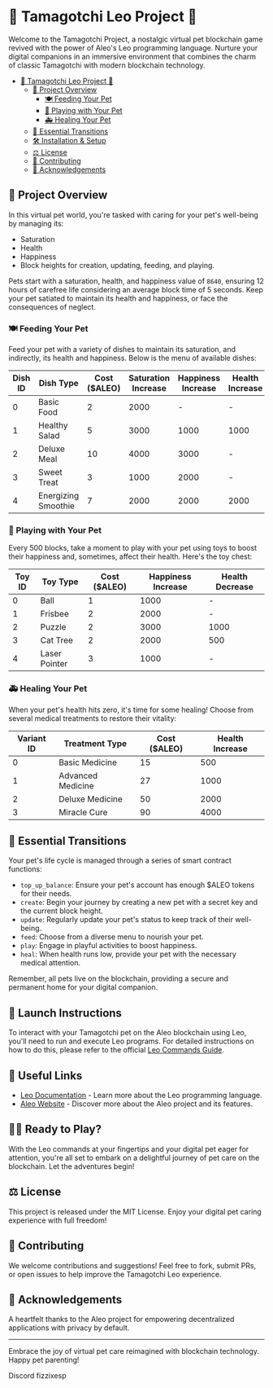 # 🐾 Tamagotchi Leo Project 🐾

Welcome to the Tamagotchi Project, a nostalgic virtual pet blockchain game revived with the power of Aleo's Leo programming language. Nurture your digital companions in an immersive environment that combines the charm of classic Tamagotchi with modern blockchain technology.

<!-- TOC -->
* [🐾 Tamagotchi Leo Project 🐾](#-tamagotchi-leo-project-)
  * [🐶 Project Overview](#-project-overview)
    * [🍽️ Feeding Your Pet](#-feeding-your-pet)
    * [🎈 Playing with Your Pet](#-playing-with-your-pet)
    * [🚑 Healing Your Pet](#-healing-your-pet)
  * [📝 Essential Transitions](#-essential-transitions)
  * [🛠 Installation & Setup](#-installation--setup)
  * [⚖️ License](#-license)
  * [🤝 Contributing](#-contributing)
  * [🙏 Acknowledgements](#-acknowledgements)
<!-- TOC -->

## 🐶 Project Overview

In this virtual pet world, you're tasked with caring for your pet's well-being by managing its:

- Saturation
- Health
- Happiness
- Block heights for creation, updating, feeding, and playing.

Pets start with a saturation, health, and happiness value of `8640`, ensuring 12 hours of carefree life considering an average block time of 5 seconds. Keep your pet satiated to maintain its health and happiness, or face the consequences of neglect.

### 🍽️ Feeding Your Pet

Feed your pet with a variety of dishes to maintain its saturation, and indirectly, its health and happiness. Below is the menu of available dishes:

| Dish ID | Dish Type            | Cost ($ALEO) | Saturation Increase | Happiness Increase | Health Increase | Health Decrease |
|---------|----------------------|--------------|---------------------|--------------------|-----------------|-----------------|
| 0       | Basic Food           | 2            | 2000                | -                  | -               | -               |
| 1       | Healthy Salad        | 5            | 3000                | 1000               | 1000            | -               |
| 2       | Deluxe Meal          | 10           | 4000                | 3000               | -               | -               |
| 3       | Sweet Treat          | 3            | 1000                | 2000               | -               | 500             |
| 4       | Energizing Smoothie  | 7            | 2000                | 2000               | 2000            | -               |

### 🎈 Playing with Your Pet

Every 500 blocks, take a moment to play with your pet using toys to boost their happiness and, sometimes, affect their health. Here's the toy chest:

| Toy ID | Toy Type       | Cost ($ALEO) | Happiness Increase | Health Decrease |
|--------|----------------|--------------|--------------------|-----------------|
| 0      | Ball           | 1            | 1000               | -               |
| 1      | Frisbee        | 2            | 2000               | -               |
| 2      | Puzzle         | 2            | 3000               | 1000            |
| 3      | Cat Tree       | 2            | 2000               | 500             |
| 4      | Laser Pointer  | 3            | 1000               | -               |

### 🚑 Healing Your Pet

When your pet's health hits zero, it's time for some healing! Choose from several medical treatments to restore their vitality:

| Variant ID | Treatment Type    | Cost ($ALEO) | Health Increase |
|------------|-------------------|--------------|-----------------|
| 0          | Basic Medicine    | 15           | 500             |
| 1          | Advanced Medicine | 27           | 1000            |
| 2          | Deluxe Medicine   | 50           | 2000            |
| 3          | Miracle Cure      | 90           | 4000            |

## 📝 Essential Transitions

Your pet's life cycle is managed through a series of smart contract functions:

- `top_up_balance`: Ensure your pet's account has enough $ALEO tokens for their needs.
- `create`: Begin your journey by creating a new pet with a secret key and the current block height.
- `update`: Regularly update your pet's status to keep track of their well-being.
- `feed`: Choose from a diverse menu to nourish your pet.
- `play`: Engage in playful activities to boost happiness.
- `heal`: When health runs low, provide your pet with the necessary medical attention.

Remember, all pets live on the blockchain, providing a secure and permanent home for your digital companion.

## 🚀 Launch Instructions

To interact with your Tamagotchi pet on the Aleo blockchain using Leo, you'll need to run and execute Leo programs. For detailed instructions on how to do this, please refer to the official [Leo Commands Guide](https://developer.aleo.org/leo/commands).

## 🔗 Useful Links

- [Leo Documentation](https://developer.aleo.org/leo/) - Learn more about the Leo programming language.
- [Aleo Website](https://aleo.org/) - Discover more about the Aleo project and its features.

## 🐱‍💻 Ready to Play?

With the Leo commands at your fingertips and your digital pet eager for attention, you're all set to embark on a delightful journey of pet care on the blockchain. Let the adventures begin!

## ⚖️ License

This project is released under the MIT License. Enjoy your digital pet caring experience with full freedom!

## 🤝 Contributing

We welcome contributions and suggestions! Feel free to fork, submit PRs, or open issues to help improve the Tamagotchi Leo experience.

## 🙏 Acknowledgements

A heartfelt thanks to the Aleo project for empowering decentralized applications with privacy by default.

---

Embrace the joy of virtual pet care reimagined with blockchain technology. Happy pet parenting!

Discord fizzixesp
